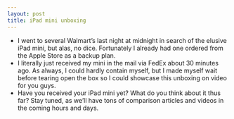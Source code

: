 ```yaml
---
layout: post
title: iPad mini unboxing
---
```

* I went to several Walmart’s last night at midnight in search of the elusive iPad mini, but alas, no dice. Fortunately I already had one ordered from the Apple Store as a backup plan.
* I literally just received my mini in the mail via FedEx about 30 minutes ago. As always, I could hardly contain myself, but I made myself wait before tearing open the box so I could showcase this unboxing on video for you guys.
* Have you received your iPad mini yet? What do you think about it thus far? Stay tuned, as we’ll have tons of comparison articles and videos in the coming hours and days.

